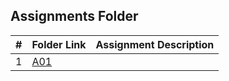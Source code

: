##  Assignments Folder

|   #   | Folder Link | Assignment Description |
| :---: | ----------- | ---------------------- |
|   1   | [A01]() | |






